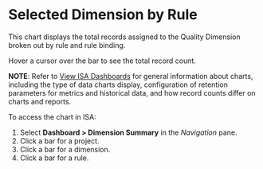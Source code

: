 # Selected Dimension by Rule

This chart displays the total records assigned to the Quality Dimension
broken out by rule and rule binding.

Hover a cursor over the bar to see the total record count.

<span style="font-weight: bold;">NOTE</span>: Refer to [View ISA
Dashboards](View_ISA_Dashboards) for general information about
charts, including the type of data charts display, configuration of
retention parameters for metrics and historical data, and how record
counts differ on charts and reports.

To access the chart in ISA:

1.  Select <span style="font-weight: bold;">Dashboard \> Dimension
    Summary</span> in the
    <span style="font-style: italic;">Navigation</span> pane.
2.  Click a bar for a project.
3.  Click a bar for a dimension.
4.  Click a bar for a rule.
